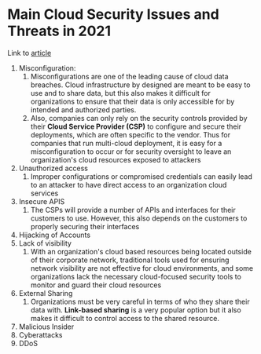 # Main Cloud Security Issues and Threats in 2021

Link to [article](https://www.checkpoint.com/cyber-hub/cloud-security/what-is-cloud-security/top-cloud-security-issues-threats-and-concerns/)

1. Misconfiguration:
   1. Misconfigurations are one of the leading cause of cloud data breaches. Cloud infrastructure by designed are meant to be easy to use and to share data, but this also makes it difficult for organizations to ensure that their data is only accessible for by intended and authorized parties. 
   2. Also, companies can only rely on the security controls provided by their **Cloud Service Provider (CSP)** to configure and secure their deployments, which are often specific to the vendor. Thus for companies that run multi-cloud deployment, it is easy for a misconfiguration to occur or for security oversight to leave an organization's cloud resources exposed to attackers
2. Unauthorized access
   1. Improper configurations or compromised credentials can easily lead to an attacker to have direct access to an organization cloud services
3. Insecure APIS   
   1. The CSPs will provide a number of APIs and interfaces for their customers to use. However, this also depends on the customers to properly securing their interfaces 
4. Hijacking of Accounts
5. Lack of visibility
   1. With an organization's cloud based resources being located outside of their corporate network, traditional tools used for ensuring network visibility are not effective for cloud environments, and some organizations lack the necessary cloud-focused security tools to monitor and guard their cloud resources
6. External Sharing
   1. Organizations must be very careful in terms of who they share their data with. **Link-based sharing** is a very popular option but it also makes it difficult to control access to the shared resource.
7. Malicious Insider
8. Cyberattacks
9. DDoS
